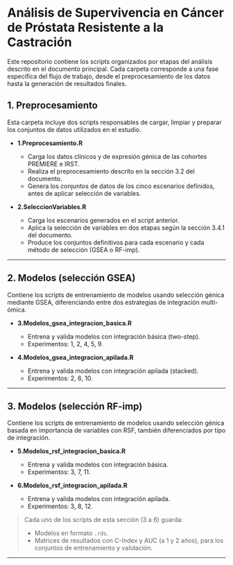 # Análisis de Supervivencia en Cáncer de Próstata Resistente a la Castración

Este repositorio contiene los scripts organizados por etapas del análisis descrito en el documento principal. Cada carpeta corresponde a una fase específica del flujo de trabajo, desde el preprocesamiento de los datos hasta la generación de resultados finales.

## 1. Preprocesamiento

Esta carpeta incluye dos scripts responsables de cargar, limpiar y preparar los conjuntos de datos utilizados en el estudio.

- **1.Preprocesamiento.R**  
  - Carga los datos clínicos y de expresión génica de las cohortes PREMIERE e IRST.  
  - Realiza el preprocesamiento descrito en la sección 3.2 del documento.  
  - Genera los conjuntos de datos de los cinco escenarios definidos, antes de aplicar selección de variables.

- **2.SeleccionVariables.R**  
  - Carga los escenarios generados en el script anterior.  
  - Aplica la selección de variables en dos etapas según la sección 3.4.1 del documento.  
  - Produce los conjuntos definitivos para cada escenario y cada método de selección (GSEA o RF-imp).

---

## 2. Modelos (selección GSEA)

Contiene los scripts de entrenamiento de modelos usando selección génica mediante GSEA, diferenciando entre dos estrategias de integración multi-ómica.

- **3.Modelos_gsea_integracion_basica.R**  
  - Entrena y valida modelos con integración básica (two-step).  
  - Experimentos: 1, 2, 4, 5, 9.

- **4.Modelos_gsea_integracion_apilada.R**  
  - Entrena y valida modelos con integración apilada (stacked).  
  - Experimentos: 2, 6, 10.

---

## 3. Modelos (selección RF-imp)

Contiene los scripts de entrenamiento de modelos usando selección génica basada en importancia de variables con RSF, también diferenciados por tipo de integración.

- **5.Modelos_rsf_integracion_basica.R**  
  - Entrena y valida modelos con integración básica.  
  - Experimentos: 3, 7, 11.

- **6.Modelos_rsf_integracion_apilada.R**  
  - Entrena y valida modelos con integración apilada.  
  - Experimentos: 3, 8, 12.

> Cada uno de los scripts de esta sección (3 a 6) guarda:
> - Modelos en formato `.rds`.  
> - Matrices de resultados con C-Index y AUC (a 1 y 2 años), para los conjuntos de entrenamiento y validación.
---
